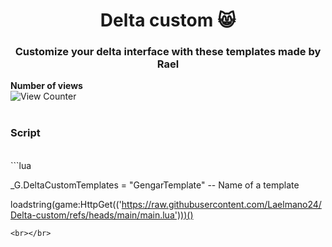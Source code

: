<h1 align="center">Delta custom 😸</h1>
<h3 align="center">Customize your delta interface with these templates made by Rael </h3>

<strong>Number of views</strong>
<br>
![View Counter](https://hits.dwyl.com/Laelmano24/Delta-custom.svg?style=flat-square)
<br></br>


<h3>Script</h3>
<br>
```lua

_G.DeltaCustomTemplates = "GengarTemplate" -- Name of a template

loadstring(game:HttpGet(('https://raw.githubusercontent.com/Laelmano24/Delta-custom/refs/heads/main/main.lua')))()

```
<br></br>
